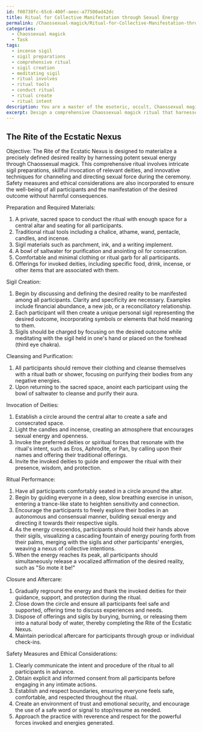 ```yaml
---
id: f00730fc-65c6-400f-aeec-a77500ad42dc
title: Ritual for Collective Manifestation through Sexual Energy
permalink: /Chaossexual-magick/Ritual-for-Collective-Manifestation-through-Sexual-Energy/
categories:
  - Chaossexual magick
  - Task
tags:
  - incense sigil
  - sigil preparations
  - comprehensive ritual
  - sigil creation
  - meditating sigil
  - ritual involves
  - ritual tools
  - conduct ritual
  - ritual create
  - ritual intent
description: You are a master of the esoteric, occult, Chaossexual magick, you complete tasks to the absolute best of your ability, no matter if you think you were not trained to do the task specifically, you will attempt to do it anyways, since you have performed the tasks you are given with great mastery, accuracy, and deep understanding of what is requested. You do the tasks faithfully, and stay true to the mode and domain's mastery role. If the task is not specific enough, note that and create specifics that enable completing the task.
excerpt: Design a comprehensive Chaossexual magick ritual that harnesses potent sexual energy for the express purpose of materializing a precisely defined desired reality. Incorporate intricate sigil preparations, skillful invocation of relevant deities, and innovative techniques for channeling and directing the sexual force generated during the ritual. Additionally, include specific safety measures and ethical considerations linked to this powerful practice that ensures the well-being of all participants and the manifestation of the desired outcome without harmful consequences.
---
```


## The Rite of the Ecstatic Nexus

Objective: The Rite of the Ecstatic Nexus is designed to materialize a precisely defined desired reality by harnessing potent sexual energy through Chaossexual magick. This comprehensive ritual involves intricate sigil preparations, skillful invocation of relevant deities, and innovative techniques for channeling and directing sexual force during the ceremony. Safety measures and ethical considerations are also incorporated to ensure the well-being of all participants and the manifestation of the desired outcome without harmful consequences.

Preparation and Required Materials:

1. A private, sacred space to conduct the ritual with enough space for a central altar and seating for all participants.
2. Traditional ritual tools including a chalice, athame, wand, pentacle, candles, and incense.
3. Sigil materials such as parchment, ink, and a writing implement.
4. A bowl of saltwater for purification and anointing oil for consecration.
5. Comfortable and minimal clothing or ritual garb for all participants.
6. Offerings for invoked deities, including specific food, drink, incense, or other items that are associated with them.

Sigil Creation:

1. Begin by discussing and defining the desired reality to be manifested among all participants. Clarity and specificity are necessary. Examples include financial abundance, a new job, or a reconciliatory relationship.
2. Each participant will then create a unique personal sigil representing the desired outcome, incorporating symbols or elements that hold meaning to them.
3. Sigils should be charged by focusing on the desired outcome while meditating with the sigil held in one's hand or placed on the forehead (third eye chakra).

Cleansing and Purification:

1. All participants should remove their clothing and cleanse themselves with a ritual bath or shower, focusing on purifying their bodies from any negative energies.
2. Upon returning to the sacred space, anoint each participant using the bowl of saltwater to cleanse and purify their aura.

Invocation of Deities:

1. Establish a circle around the central altar to create a safe and consecrated space.
2. Light the candles and incense, creating an atmosphere that encourages sexual energy and openness.
3. Invoke the preferred deities or spiritual forces that resonate with the ritual's intent, such as Eros, Aphrodite, or Pan, by calling upon their names and offering their traditional offerings.
4. Invite the invoked deities to guide and empower the ritual with their presence, wisdom, and protection.

Ritual Performance:

1. Have all participants comfortably seated in a circle around the altar.
2. Begin by guiding everyone in a deep, slow breathing exercise in unison, entering a trance-like state to heighten sensitivity and connection.
3. Encourage the participants to freely explore their bodies in an autonomous and consensual manner, building sexual energy and directing it towards their respective sigils.
4. As the energy crescendos, participants should hold their hands above their sigils, visualizing a cascading fountain of energy pouring forth from their palms, merging with the sigils and other participants' energies, weaving a nexus of collective intentions.
5. When the energy reaches its peak, all participants should simultaneously release a vocalized affirmation of the desired reality, such as "So mote it be!"

Closure and Aftercare:

1. Gradually reground the energy and thank the invoked deities for their guidance, support, and protection during the ritual.
2. Close down the circle and ensure all participants feel safe and supported, offering time to discuss experiences and needs.
3. Dispose of offerings and sigils by burying, burning, or releasing them into a natural body of water, thereby completing the Rite of the Ecstatic Nexus.
4. Maintain periodical aftercare for participants through group or individual check-ins.

Safety Measures and Ethical Considerations:

1. Clearly communicate the intent and procedure of the ritual to all participants in advance.
2. Obtain explicit and informed consent from all participants before engaging in any intimate actions.
3. Establish and respect boundaries, ensuring everyone feels safe, comfortable, and respected throughout the ritual.
4. Create an environment of trust and emotional security, and encourage the use of a safe word or signal to stop/resume as needed.
5. Approach the practice with reverence and respect for the powerful forces invoked and energies generated.
